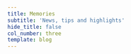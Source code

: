 ```yaml
---
title: Memories
subtitle: 'News, tips and highlights'
hide_title: false
col_number: three
template: blog
---
```

